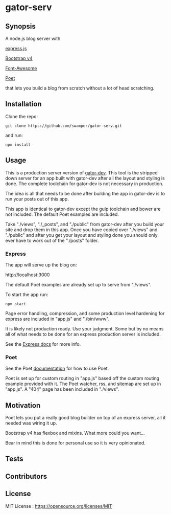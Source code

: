 # gator-serv

## Synopsis

A node.js blog server with

[express.js](http://expressjs.com/)

[Bootstrap v4](https://v4-alpha.getbootstrap.com/)

[Font-Awesome](http://fontawesome.io/)

[Poet](https://jsantell.github.io/poet/)

that lets you build a blog from scratch without a lot of head scratching.

## Installation

Clone the repo:

    git clone https://github.com/swamper/gator-serv.git

and run:

    npm install

## Usage

This is a production server version of [gator-dev](https://github.com/swamper/gator-dev.git). This tool is the stripped down server for an app built with gator-dev after all the layout and styling is done. The complete toolchain for gator-dev is not necessary in production.

The idea is all that needs to be done after building the app in gator-dev is to run your posts out of this app.

This app is identical to gator-dev except the gulp toolchain and bower are not included. The default Poet examples are included.

Take "./views", "./_posts", and "./public" from gator-dev after you build your site and drop them in this app. Once you have copied over "./views" and "./public" and after you get your layout and styling done you should only ever have to work out of the "./posts" folder.

### Express

The app will serve up the blog on:

http://localhost:3000

The default Poet examples are already set up to serve from "./views".

To start the app run:

    npm start


Page error handling, compression, and some production level hardening for express are included in "app.js" and "./bin/www".

It is likely not production ready. Use your judgment. Some but by no means all of what needs to be done for an express production server is included.

See the [Express docs](http://expressjs.com/en/advanced/best-practice-performance.html) for more info.

### Poet

See the Poet [documentation](https://jsantell.github.io/poet/) for how to use Poet.

Poet is set up for custom routing in "app.js" based off the custom routing example provided with it. The Poet watcher, rss, and sitemap are set up in "app.js". A "404" page has been included in "./views".

## Motivation

Poet lets you put a really good blog builder on top of an express server, all it needed was wiring it up.

Bootstrap v4 has flexbox and mixins. What more could you want...

Bear in mind this is done for personal use so it is very opinionated.

## Tests

## Contributors

## License

MIT License :  https://opensource.org/licenses/MIT
